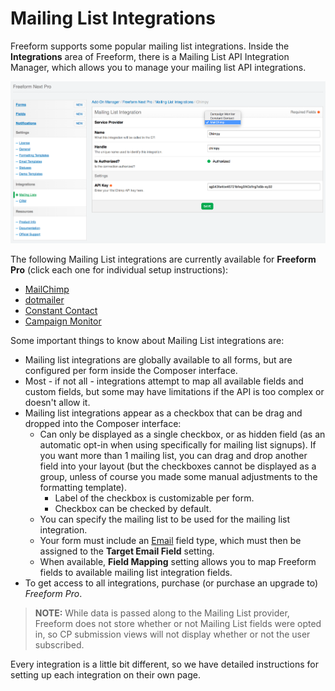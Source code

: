 # Mailing List Integrations

Freeform supports some popular mailing list integrations. Inside the **Integrations** area of Freeform, there is a Mailing List API Integration Manager, which allows you to manage your mailing list API integrations.

[![Connect Mailing List](images/cp_api-mailinglist-create.png)](images/cp_api-mailinglist-create.png)

The following Mailing List integrations are currently available for **Freeform Pro** (click each one for individual setup instructions):

* [MailChimp](mailing-list-api-mailchimp.md)
* [dotmailer](mailing-list-api-dotmailer.md)
* [Constant Contact](mailing-list-api-constant-contact.md)
* [Campaign Monitor](mailing-list-api-campaign-monitor.md)

Some important things to know about Mailing List integrations are:

* Mailing list integrations are globally available to all forms, but are configured per form inside the Composer interface.
* Most - if not all - integrations attempt to map all available fields and custom fields, but some may have limitations if the API is too complex or doesn't allow it.
* Mailing list integrations appear as a checkbox that can be drag and dropped into the Composer interface:
	* Can only be displayed as a single checkbox, or as hidden field (as an automatic opt-in when using specifically for mailing list signups). If you want more than 1 mailing list, you can drag and drop another field into your layout (but the checkboxes cannot be displayed as a group, unless of course you made some manual adjustments to the formatting template).
		* Label of the checkbox is customizable per form.
		* Checkbox can be checked by default.
	* You can specify the mailing list to be used for the mailing list integration.
	* Your form must include an [Email](fields-field-types.md#fields-email) field type, which must then be assigned to the **Target Email Field** setting.
	* When available, **Field Mapping** setting allows you to map Freeform fields to available mailing list integration fields.
* To get access to all integrations, purchase (or purchase an upgrade to) *Freeform Pro*.

> **NOTE:** While data is passed along to the Mailing List provider, Freeform does not store whether or not Mailing List fields were opted in, so CP submission views will not display whether or not the user subscribed.

Every integration is a little bit different, so we have detailed instructions for setting up each integration on their own page.
